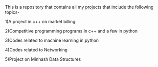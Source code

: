 This is a repository that contains all my projects that include the following topics-

1)A project in c++ on market billing

2)Competitive programming programs in c++ and a few in python

3)Codes related to machine learning in python

4)Codes related to Networking

5)Project on Minhash Data Structures

